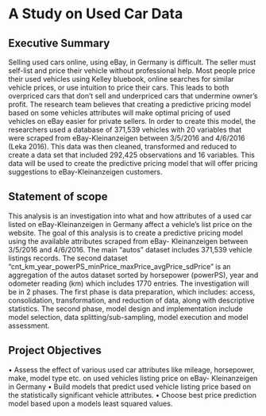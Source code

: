 # A Study on Used Car Data


## Executive Summary

Selling used cars online, using eBay, in Germany is difficult. The seller must self-list and price their vehicle without professional help. Most people price their used vehicles using Kelley bluebook, online searches for similar vehicle prices, or use intuition to price their cars. This leads to both overpriced cars that don’t sell and underpriced cars that undermine owner’s profit.  The research team believes that creating a predictive pricing model based on some vehicles attributes will make optimal pricing of used vehicles on eBay easier for private sellers. In order to create this model, the researchers used a database of 371,539 vehicles with 20 variables that were scraped from eBay-Kleinanzeigen between 3/5/2016 and 4/6/2016 (Leka 2016). This data was then cleaned, transformed and reduced to create a data set that included 292,425 observations and 16 variables. This data will be used to create the predictive pricing model that will offer pricing suggestions to eBay-Kleinanzeigen customers.
 
## Statement of scope 
This analysis is an investigation into what and how attributes of a used car listed on eBay-Kleinanzeigen in Germany affect a vehicle’s list price on the website. The goal of this analysis is to create a predictive pricing model using the available attributes scraped from eBay- Kleinanzeigen between 3/5/2016 and 4/6/2016. 
The main “autos” dataset includes 371,539 vehicle listings records. The second dataset “cnt_km_year_powerPS_minPrice_maxPrice_avgPrice_sdPrice” is an aggregation of the autos dataset sorted by horsepower (powerPS), year and odometer reading (km) which includes 1770 entries. 
The investigation will be in 2 phases. The first phase is data preparation, which includes: access, consolidation, transformation, and reduction of data, along with descriptive statistics. The second phase, model design and implementation include model selection, data splitting/sub-sampling, model execution and model assessment. 

## Project Objectives
•	Assess the effect of various used car attributes like mileage, horsepower, make, model type etc. on used vehicles listing price on eBay- Kleinanzeigen in Germany
•	Build models that predict used vehicle listing price based on the statistically significant vehicle attributes. 
•	Choose best price prediction model based upon a models least squared values.
